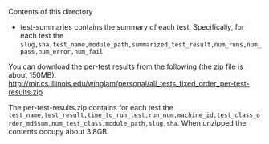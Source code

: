 Contents of this directory
- test-summaries contains the summary of each test. Specifically, for each test the `slug,sha,test_name,module_path,summarized_test_result,num_runs,num_pass,num_error,num_fail`

You can download the per-test results from the following (the zip file is about 150MB).
http://mir.cs.illinois.edu/winglam/personal/all_tests_fixed_order_per-test-results.zip

The per-test-results.zip contains for each test the `test_name,test_result,time_to_run_test,run_num,machine_id,test_class_order_md5sum,num_test_class,module_path,slug,sha`. When unzipped the contents occupy about 3.8GB.
